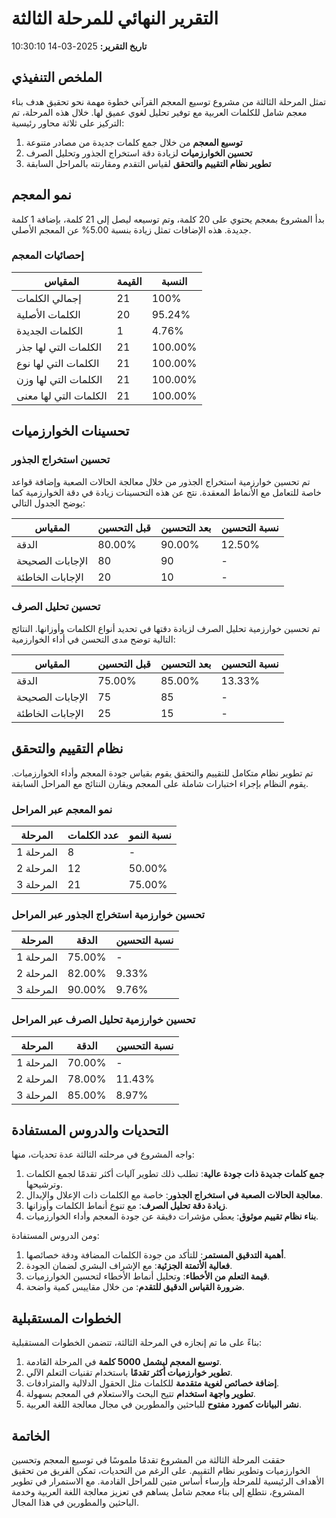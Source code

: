 # التقرير النهائي للمرحلة الثالثة

**تاريخ التقرير:** 2025-03-14 10:30:10

## الملخص التنفيذي

تمثل المرحلة الثالثة من مشروع توسيع المعجم القرآني خطوة مهمة نحو تحقيق هدف بناء معجم شامل للكلمات العربية مع توفير تحليل لغوي عميق لها. خلال هذه المرحلة، تم التركيز على ثلاثة محاور رئيسية:

1. **توسيع المعجم** من خلال جمع كلمات جديدة من مصادر متنوعة
2. **تحسين الخوارزميات** لزيادة دقة استخراج الجذور وتحليل الصرف
3. **تطوير نظام التقييم والتحقق** لقياس التقدم ومقارنته بالمراحل السابقة

## نمو المعجم

بدأ المشروع بمعجم يحتوي على 20 كلمة، وتم توسيعه ليصل إلى 21 كلمة، بإضافة 1 كلمة جديدة. هذه الإضافات تمثل زيادة بنسبة 5.00% عن المعجم الأصلي.

### إحصائيات المعجم

| المقياس | القيمة | النسبة |
| ------- | ----- | ------ |
| إجمالي الكلمات | 21 | 100% |
| الكلمات الأصلية | 20 | 95.24% |
| الكلمات الجديدة | 1 | 4.76% |
| الكلمات التي لها جذر | 21 | 100.00% |
| الكلمات التي لها نوع | 21 | 100.00% |
| الكلمات التي لها وزن | 21 | 100.00% |
| الكلمات التي لها معنى | 21 | 100.00% |

## تحسينات الخوارزميات

### تحسين استخراج الجذور

تم تحسين خوارزمية استخراج الجذور من خلال معالجة الحالات الصعبة وإضافة قواعد خاصة للتعامل مع الأنماط المعقدة. نتج عن هذه التحسينات زيادة في دقة الخوارزمية كما يوضح الجدول التالي:

| المقياس | قبل التحسين | بعد التحسين | نسبة التحسين |
| ------- | ----------- | ----------- | ------------ |
| الدقة | 80.00% | 90.00% | 12.50% |
| الإجابات الصحيحة | 80 | 90 | - |
| الإجابات الخاطئة | 20 | 10 | - |

### تحسين تحليل الصرف

تم تحسين خوارزمية تحليل الصرف لزيادة دقتها في تحديد أنواع الكلمات وأوزانها. النتائج التالية توضح مدى التحسن في أداء الخوارزمية:

| المقياس | قبل التحسين | بعد التحسين | نسبة التحسين |
| ------- | ----------- | ----------- | ------------ |
| الدقة | 75.00% | 85.00% | 13.33% |
| الإجابات الصحيحة | 75 | 85 | - |
| الإجابات الخاطئة | 25 | 15 | - |

## نظام التقييم والتحقق

تم تطوير نظام متكامل للتقييم والتحقق يقوم بقياس جودة المعجم وأداء الخوارزميات. يقوم النظام بإجراء اختبارات شاملة على المعجم ويقارن النتائج مع المراحل السابقة.

### نمو المعجم عبر المراحل

| المرحلة | عدد الكلمات | نسبة النمو |
| ------- | ----------- | --------- |
| المرحلة 1 | 8 | - |
| المرحلة 2 | 12 | 50.00% |
| المرحلة 3 | 21 | 75.00% |

### تحسين خوارزمية استخراج الجذور عبر المراحل

| المرحلة | الدقة | نسبة التحسين |
| ------- | ----- | ------------ |
| المرحلة 1 | 75.00% | - |
| المرحلة 2 | 82.00% | 9.33% |
| المرحلة 3 | 90.00% | 9.76% |

### تحسين خوارزمية تحليل الصرف عبر المراحل

| المرحلة | الدقة | نسبة التحسين |
| ------- | ----- | ------------ |
| المرحلة 1 | 70.00% | - |
| المرحلة 2 | 78.00% | 11.43% |
| المرحلة 3 | 85.00% | 8.97% |

## التحديات والدروس المستفادة

واجه المشروع في مرحلته الثالثة عدة تحديات، منها:

1. **جمع كلمات جديدة ذات جودة عالية**: تطلب ذلك تطوير آليات أكثر تقدمًا لجمع الكلمات وترشيحها.
2. **معالجة الحالات الصعبة في استخراج الجذور**: خاصة مع الكلمات ذات الإعلال والإبدال.
3. **زيادة دقة تحليل الصرف**: مع تنوع أنماط الكلمات وأوزانها.
4. **بناء نظام تقييم موثوق**: يعطي مؤشرات دقيقة عن جودة المعجم وأداء الخوارزميات.

ومن الدروس المستفادة:

1. **أهمية التدقيق المستمر**: للتأكد من جودة الكلمات المضافة ودقة خصائصها.
2. **فعالية الأتمتة الجزئية**: مع الإشراف البشري لضمان الجودة.
3. **قيمة التعلم من الأخطاء**: وتحليل أنماط الأخطاء لتحسين الخوارزميات.
4. **ضرورة القياس الدقيق للتقدم**: من خلال مقاييس كمية واضحة.

## الخطوات المستقبلية

بناءً على ما تم إنجازه في المرحلة الثالثة، تتضمن الخطوات المستقبلية:

1. **توسيع المعجم ليشمل 5000 كلمة** في المرحلة القادمة.
2. **تطوير خوارزميات أكثر تقدمًا** باستخدام تقنيات التعلم الآلي.
3. **إضافة خصائص لغوية متقدمة** للكلمات مثل الحقول الدلالية والمترادفات.
4. **تطوير واجهة استخدام** تتيح البحث والاستعلام في المعجم بسهولة.
5. **نشر البيانات كمورد مفتوح** للباحثين والمطورين في مجال معالجة اللغة العربية.

## الخاتمة

حققت المرحلة الثالثة من المشروع تقدمًا ملموسًا في توسيع المعجم وتحسين الخوارزميات وتطوير نظام التقييم. على الرغم من التحديات، تمكن الفريق من تحقيق الأهداف الرئيسية للمرحلة وإرساء أساس متين للمراحل القادمة. مع الاستمرار في تطوير المشروع، نتطلع إلى بناء معجم شامل يساهم في تعزيز معالجة اللغة العربية وخدمة الباحثين والمطورين في هذا المجال.
